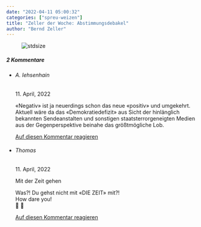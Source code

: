 ```yaml
---
date: "2022-04-11 05:00:32"
categories: ["spreu-weizen"]
title: "Zeller der Woche: Abstimmungsdebakel"
author: "Bernd Zeller"
---
```



<figure>
<img src="https://www.publicomag.com/wp-content/uploads/2022/04/Abstimmungsdebakel.jpg" alt=stdsize>
</figure>


<!--more-->
<h5 class="comments-h">
2 Kommentare </h5>
<ul class="commentlist">
<li class="comment even thread-even depth-1 clearfix" id="li-comment-118084">
<h6 class="author">A. Iehsenhain</h6> <span class="date">11. April, 2022</span>



«Negativ» ist ja neuerdings schon das neue «positiv» und umgekehrt. Aktuell wäre da das «Demokratiedefizit» aus Sicht der hinlänglich bekannten Sendeanstalten und sonstigen staatsterrorgeneigten Medien aus der Gegenperspektive beinahe das größtmögliche Lob.

<a rel="nofollow" class="comment-reply-link" href="#comment-118084" data-commentid="118084" data-postid="15340" data-belowelement="comment-118084" data-respondelement="respond" data-replyto="Antworte auf A. Iehsenhain" aria-label="Antworte auf A. Iehsenhain">Auf diesen Kommentar reagieren</a> 


</li>
<li class="comment odd alt thread-odd thread-alt depth-1 clearfix" id="li-comment-118086">
<h6 class="author">Thomas</h6> <span class="date">11. April, 2022</span>



Mit der Zeit gehen

Was?! Du gehst nicht mit «DIE ZEIT» mit?!<br>
How dare you!<br>
🙂 🙂

<a rel="nofollow" class="comment-reply-link" href="#comment-118086" data-commentid="118086" data-postid="15340" data-belowelement="comment-118086" data-respondelement="respond" data-replyto="Antworte auf Thomas" aria-label="Antworte auf Thomas">Auf diesen Kommentar reagieren</a> 


</li>
</ul>
